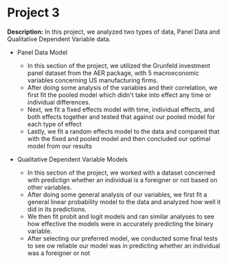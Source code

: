 # Project 3
**Description:** In this project, we analyzed two types of data, Panel Data and Qualitative Dependent Variable data. 

* Panel Data Model
  * In this section of the project, we utilized the Grunfeld investment panel dataset from the AER package, with 5 macroeconomic variables concerning US manufacturing firms.
  * After doing some analysis of the variables and their correlation, we first fit the pooled model which didn't take into effect any time or individual differences.
  * Next, we fit a fixed effects model with time, individual effects, and both effects together and tested that against our pooled model for each type of effect
  * Lastly, we fit a random effects model to the data and compared that with the fixed and pooled model and then concluded our optimal model from our results

* Qualitative Dependent Variable Models
  * In this section of the project, we worked with a dataset concerned with predictign whether an individual is a foreigner or not based on other variables.
  * After doing some general analysis of our variables, we first fit a general linear probability model to the data and analyzed how well it did in its predictions.
  * We then fit probit and logit models and ran similar analyses to see how effective the models were in accurately predicting the binary variable.
  * After selecting our preferred model, we conducted some final tests to see ow reliable our model was in predicting whether an individual was a foreigner or not
